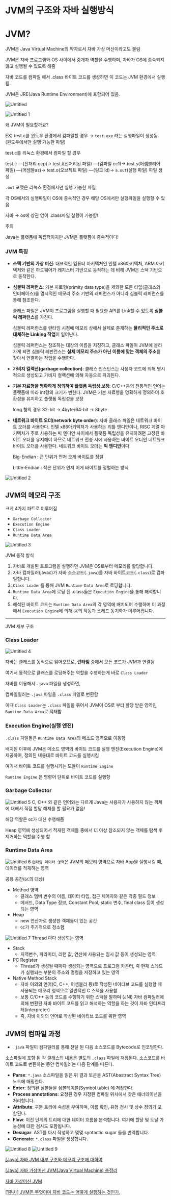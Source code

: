 # JVM의 구조와 자바 실행방식

# JVM?

JVM은 Java Virtual Machine의 약자로서 자바 가상 머신이라고도 불림

JVM은 자바 프로그램와 OS 사이에서 중개자 역할을 수행하며, 자바가 OS에 종속되지 않고 실행될 수 있도록 해줌

자바 코드를 컴파일 해서 .class 바이트 코드를 생성하면 이 코드는 JVM 환경에서 실행 됨.

JVM은 JRE(Java Runtime Environment)에 포함되어 있음.

![Untitled](https://user-images.githubusercontent.com/39071638/207384772-7b698973-64ae-432e-9c67-1853912fd23e.png)

![Untitled 1](https://user-images.githubusercontent.com/39071638/207384423-8bc11be4-e0e0-4e82-a503-d44f17a640f6.png)

왜 JVM이 필요할까요?

EX) test.c를 윈도우 환경에서 컴파일할 경우 → `test.exe` 라는 실행파일이 생성됨. (윈도우에서만 실행 가능한 파일)

test.c를 리눅스 환경에서 컴파일 할 경우

test.c —(전처리 ccp)→ test.i(전처리된 파일) —(컴파일 cc1)→ test.s(어셈블리어 파일) —(어셈블as)→ test.o(오브젝트 파일) —(링크 ld)→ `a.out`(실행 파일) 파일 생성

`.out` 포맷은 리눅스 환경에서만 실행 가능한 파일

각 OS에서의 실행파일이 OS에 종속적인 경우 해당 OS에서만 실행파일을 실행할 수 있음

자바 → os에 상관 없이 .class파일 실행이 가능함!

주의

Java는 플랫폼에 독립적이지만 JVM은 플랫폼에 종속적이다!

### JVM 특징

- **스택 기반의 가상 머신**: 대표적인 컴퓨터 아키텍처인 인텔 x86아키텍처, ARM 아키텍처와 같은 하드웨어가 레지스터 기반으로 동작하는 데 비해 JVM은 스택 기반으로 동작한다.
- **심볼릭 레퍼런스**: 기본 자료형(primity data type)을 제외한 모든 타입(클래스와 인터페이스)을 명시적인 메모리 주소 기반의 레퍼런스가 아니라 심볼릭 레퍼런스를 통해 참조한다.
    
    
    클래스 파일은 JVM이 프로그램을 실행할 때 필요한 API를 Link할 수 있도록 **심볼릭 레퍼런스**를 가진다. 
    
    심볼릭 레퍼런스를 런타임 시점에  메모리 상에서 실제로 존재하는 **물리적인 주소로 대체하는 Linking 작업**이 일어난다. 
    
    심볼릭 레퍼런스는 참조하는 대상의 이름을 지칭하고, 클래스 파일이 JVM에 올라가게 되면 심볼릭 레펀런스는 **실제 메모리 주소가 아닌 이름에 맞는 객체의 주소**를 찾아서 연결하는 작업을 수행한다.
    
- **가비지 컬렉션(garbage collection)**: 클래스 인스턴스는 사용자 코드에 의해 명시적으로 생성되고 가비지 컬렉션에 의해 자동으로 파괴된다.
- **기본 자료형을 명확하게 정의하여 플랫폼 독립성 보장**: C/C++등의 전통적인 언어는 플랫폼에 따라 int형의 크기가 변한다. JVM은 기본 자료형을 명확하게 정의하여 호환성을 유지하고 플랫폼 독립성을 보장
    
    long 형의 경우 32-bit → 4byte/64-bit → 8byte
    
- **네트워크 바이트 오더(network byte order)**: 자바 클래스 파일은 네트워크 바이트 오더를 사용한다. 인텔 x86아키텍처가 사용하는 리틀 엔디안이나, RISC 계열 아키텍처가 주로 사용하는 빅 엔디안 사이에서 플랫폼 독립성을 유지하려면 고정된 바이트 오더를 유지해야 하므로 네트워크 전송 시에 사용하는 바이트 오더인 네트워크 바이트 오더를 사용한다. 네트워크 바이트 오더는 **빅 엔디안**이다.
    
    Big-Endian : 큰 단위가 먼저 오게 바이트를 정렬
    
    Little-Endian :  작은 단위가 먼저 어게 바이트를 정렬하는 방식
    
![Untitled 2](https://user-images.githubusercontent.com/39071638/207384515-2c4795a6-2691-4d21-84b3-25aee0ab0c6b.png)
    

## JVM의 메모리 구조

크게 4가지 파트로 이루어짐

- `Garbage Collector`
- `Execution Engine`
- `Class Loader`
- `Runtime Data Area`

![Untitled 3](https://user-images.githubusercontent.com/39071638/207384843-dfff418e-86e6-4825-bf7b-57ced0450f99.png)

JVM 동작 방식

1. 자바로 개발된 프로그램을 실행하면 JVM은 OS로부터 메모리를 할당합니다.
2. 자바 컴파일러(javac)가 자바 소스코드(`.java`)를 자바 바이트코드(`.class`)로 컴파일합니다.
3. `Class Loader`를 통해 JVM `Runtime Data Area`로 로딩합니다.
4. `Runtime Data Area`에 로딩 된 .class들은 `Execution Engine`을 통해 해석합니다.
5. 해석된 바이트 코드는 `Runtime Data Area`의 각 영역에 배치되어 수행하며 이 과정에서 `Execution Engine`에 의해 `GC`의 작동과 스레드 동기화가 이루어집니다.

---

JVM 세부 구조

### Class Loader

![Untitled 4](https://user-images.githubusercontent.com/39071638/207384889-c3253614-e56e-4310-915a-8a7f50a93106.png)

자바는 클래스를 동적으로 읽어오므로, **런타임** 중에서 모든 코드가 JVM과 연결됨

여기서 동적으로 클래스를 로딩해주는 역할을 수행하는게 바로 `Class Loader`

자바를 이용해서 `.java` 파일을 생성하면,

컴파일일러는 `.java` 파일을 `.class` 파일로 변환함

이때 `Class Loader`는 `.class` 파일을 묶어서 JVM이 OS로 부터 할당 받은 영역인 `Runtime Data Area`로 적재함

### Execution Engine(실행 엔진)

`.class` 파일들은 `Runtime Data Area`의 메소드 영역으로 이동함

배치된 이후에 JVM은 메소드 영역의 바이트 코드를 실행 엔진(Execution Engine)에 제공하여, 정의된 내용대로 바이트 코드를 실행시킴

여기서 바이트 코드를 실행시키는 모듈이 `Runtime Engine` 

`Runtime Engine` 은 명령어 단위로 바이트 코드를 실행함

### Garbage Collector

![Untitled 5](https://user-images.githubusercontent.com/39071638/207384933-f39f81aa-c432-4d8c-809f-1923197412f1.png)
C, C++ 와 같은 언어와는 다르게 Java는 사용자가 사용하지 않는 객체에 대해서 직접 할당 해제를 할 필요가 없음!

해당 역할은 `GC`가 대신 수행해줌

Heap 영역에 생성되어서 적재된 객체들 중에서 더 이상 참조되지 않는 객체를 탐색 후 제거하는 역할을 수행 함

### Runtime Data Area

![Untitled 6](https://user-images.githubusercontent.com/39071638/207384979-36116fda-9194-487d-aa2f-550df76e63f0.png)
`런타임 데이터 영역`은 JVM의 메모리 영역으로 자바 App을 실행시킬 때, 데이터를 적재하는 영역

공용 공간(`GC`의 대상)

- Method 영역
    - 클래스 멤버 변수의 이름, 데이터 타입, 접근 제어자와 같은 각종 필드 정보
    - 메서드, Data Type 정보, Constant Pool, static 변수, final class 등이 생성되는 영역
- Heap
    - new 연산자로 생성한 객체들이 있는 공간
    - `GC`가 주기적으로 청소함

![Untitled 7](https://user-images.githubusercontent.com/39071638/207385017-2fae9bdf-d8f6-490a-be80-68b67da6c47a.png)
Thread 마다 생성되는 영역

- Stack
    - 지역변수, 파라미터, 리턴 값, 연산에 사용되는 임시 값 등이 생성되는 영역
- PC Register
    - Thread가 생성될 때마다 생성되는 영역으로 프로그램 카운터, 즉 현재 스레드가 실행되는 부분의 주소와 명령을 저장하고 있는 영역
- Native Method Stack
    - 자바 이외의 언어(C, C++, 어셈블리 등)로 작성된 네이티브 코드를 실행할 때 사용되는 메모리 영역으로 일반적인 C 스택을 사용함
    - 보통 C/C++ 등의 코드를 수행하기 위한 스택을 말하며 (JNI) 자바 컴파일러에 의해 변환된 자바 바이트 코드를 읽고 해석하는 역할을 하는 것이 자바 인터프리터(interpreter)
    - 즉, 자바 이외의 언어로 작성된 네이티브 코드를 위한 영역

## JVM의 컴파일 과정

- `.java` 파일이 컴파일러를 통해 전달 된 다음 소스코드를 Bytecode로 인코딩한다.

소스파일에 포함 된 각 클래스의 내용은 별도의 `.class` 파일에 저장된다. 소스코드를 바이트 코드로 변환하는 동안 컴파일러는 다음 단계를 따른다.

- **Parse**: `*.java` 소스파일을 읽은 뒤 결과 토큰을 AST(Abastract Syntax Tree) 노드에 매핑한다.
- **Enter**:  정의된 심볼들을 심볼테이블(Symbol table) 에 저장한다.
- **Process annotations**: 요청된 경우 지정된 컴파일 위치에서 찾은 애너테이션을 처리합니다.
- **Attribute**: 구문 트리에 속성을 부여하며, 이름 확인, 유형 검사 및 상수 정의가 포함된다.
- **Flow**: 이전 단계의 트리에 대한 데이터 흐름을 분석합니다. 여기에 할당 및 도달 가능성에 대한 검사도 포함됩니다.
- **Desugar**: AST를 다시 작성하고 몇몇 syntactic sugar 들을 번역합니다.
- **Generate**: `*.class` 파일을 생성합니다.


![Untitled 8](https://user-images.githubusercontent.com/39071638/207385087-d9fff09e-fc30-411b-a7e6-764ed8fffa45.png)
![Untitled 9](https://user-images.githubusercontent.com/39071638/207385113-43899892-d0d6-4704-bcfb-2636da5ce163.png)

[[Java] 자바 JVM 내부 구조와 메모리 구조에 대하여](https://coding-factory.tistory.com/828)

[[Java] 자바 가상머신 JVM(Java Virtual Machine) 총정리](https://coding-factory.tistory.com/827)

[자바 가상머신 JVM](https://lkhlkh23.tistory.com/100)

[[1주차] JVM은 무엇이며 자바 코드는 어떻게 실행하는 것인가.](https://catsbi.oopy.io/df0df290-9188-45c1-b056-b8fe032d88ca)
